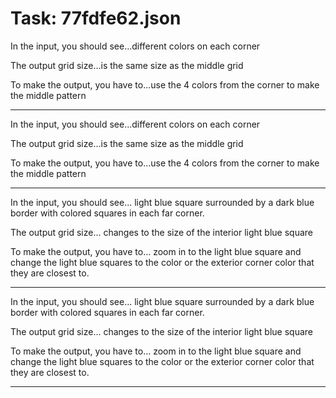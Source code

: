 # Task: 77fdfe62.json

In the input, you should see...different colors on each corner

The output grid size...is the same size as the middle grid

To make the output, you have to...use the 4 colors from the corner to make the middle pattern

---

In the input, you should see...different colors on each corner

The output grid size...is the same size as the middle grid

To make the output, you have to...use the 4 colors from the corner to make the middle pattern

---

In the input, you should see... light blue square surrounded by a dark blue border with colored squares in each far corner.

The output grid size... changes to the size of the interior light blue square

To make the output, you have to... zoom in to the light blue square and change the light blue squares to the color or the exterior corner color that they are closest to.

---

In the input, you should see... light blue square surrounded by a dark blue border with colored squares in each far corner.

The output grid size... changes to the size of the interior light blue square

To make the output, you have to... zoom in to the light blue square and change the light blue squares to the color or the exterior corner color that they are closest to.

---

